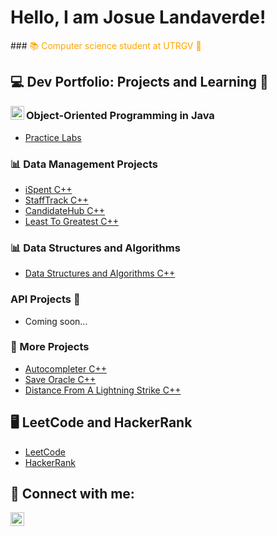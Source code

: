 <h1>Hello, I am Josue Landaverde!</h1>
### <span style="color: orange;">📚 Computer science student at UTRGV 🤠</span>

<h2>💻 Dev Portfolio:  Projects and Learning 📕</h2>

<img align="left" width="22px" src="https://upload.wikimedia.org/wikipedia/en/thumb/3/30/Java_programming_language_logo.svg/300px-Java_programming_language_logo.svg.png" />
<h3>Object-Oriented Programming in Java</h3>
<ul>
<li><a href="https://github.com/jlndvr/Java-REPO">Practice Labs</a></li>
</ul>
 
<h3>📊 Data Management Projects</h3>
<ul>
  <li><a href="https://github.com/jlndvr/ispent">iSpent C++</a></li>
  <li><a href="https://github.com/jlndvr/Candidate-Dequeue-Manager">StaffTrack C++</a></li>
  <li><a href="https://github.com/jlndvr/Candidate-Linked-List-Manager">CandidateHub C++</a></li>
  <li><a href="https://github.com/jlndvr/Least-to-Greatest">Least To Greatest C++</a></li>
</ul>

<h3>📊 Data Structures and Algorithms</h3>
<ul>
  <li><a href="https://github.com/jlndvr/Data-Structures-and-Algorithms-Practice-">Data Structures and Algorithms C++</a></li>
</ul>

<h3>API Projects 📡</h3>
<ul>
<li><a>Coming soon...</a></li>
</ul>

<h3>🔨 More Projects</h3>
<ul>
  <li><a href="https://github.com/jlndvr/Autocompleter-BST">Autocompleter C++</a></li>
  <li><a href="https://github.com/jlndvr/Save-Oracle">Save Oracle C++</a></li>
  <li><a href="https://github.com/jlndvr/Distance-of-a-Lightning-Strike">Distance From A Lightning Strike C++</a></li>
</ul>

<h2>🖥️ LeetCode and HackerRank</h2>
<ul>
  <li><a href="https://github.com/jlndvr/LeetCode">LeetCode</a></li>
  <li><a href="https://github.com/jlndvr/HackerRank">HackerRank</a></li>
</ul>

<h2>🤳 Connect with me:</h2>
<p>
  <a href="https://www.linkedin.com/in/jlndvr">
    <img align="left" width="22px" src="https://upload.wikimedia.org/wikipedia/commons/c/ca/LinkedIn_logo_initials.png" alt="LinkedIn logo"/>
  </a>
</p>
